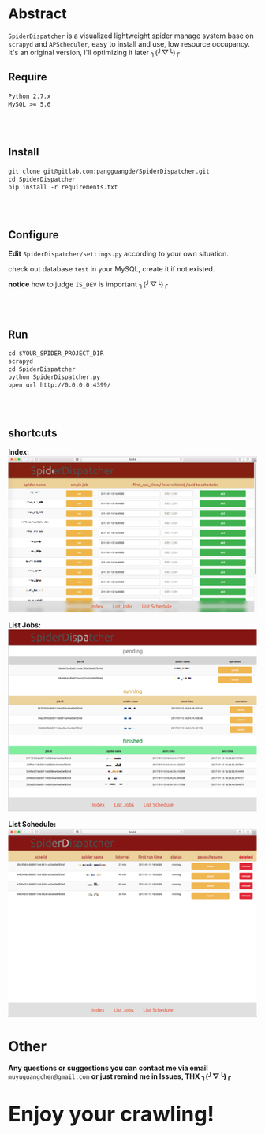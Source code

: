 Abstract
===
`SpiderDispatcher` is a visualized lightweight spider manage system base on `scrapyd` and `APScheduler`, 
easy to install and use, low resource occupancy. It's an original version, I'll optimizing it later ╮(╯▽╰)╭

Require
---

```
Python 2.7.x
MySQL >= 5.6
```
<br></br>

Install
---

```
git clone git@gitlab.com:pangguangde/SpiderDispatcher.git
cd SpiderDispatcher
pip install -r requirements.txt
```
<br></br>

Configure
---
**Edit** `SpiderDispatcher/settings.py` according to your own situation.

check out database `test` in your MySQL, create it if not existed.

**notice** how to judge `IS_DEV` is important  ╮(╯▽╰)╭
<br></br><br></br>

Run
---

```
cd $YOUR_SPIDER_PROJECT_DIR
scrapyd
cd SpiderDispatcher
python SpiderDispatcher.py
open url http://0.0.0.0:4399/
```
<br></br>

shortcuts
---
**Index:**
![](shortcuts/index.png)

**List Jobs:**
![](shortcuts/job_list.png)

**List Schedule:**
![](shortcuts/list_schedule.png)

Other
=====
**Any questions or suggestions you can contact me via email** `muyuguangchen@gmail.com` **or just remind me in Issues, 
THX ╮(╯▽╰)╭**

<p style="font-size: 3em"><b>Enjoy your crawling!</b></p>


<br></br>

